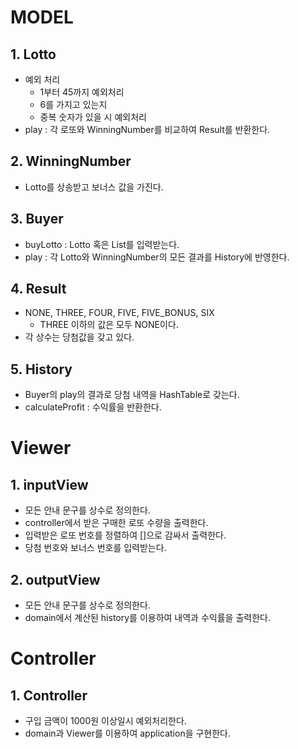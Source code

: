 # MODEL

## 1. Lotto
- 예외 처리
  - 1부터 45까지 예외처리
  - 6를 가지고 있는지
  - 중복 숫자가 있을 시 예외처리
- play : 각 로또와 WinningNumber를 비교하여 Result를 반환한다.

## 2. WinningNumber
- Lotto를 상송받고 보너스 값을 가진다.

## 3. Buyer
- buyLotto : Lotto 혹은 List를 입력받는다.
- play : 각 Lotto와 WinningNumber의 모든 결과를 History에 반영한다.

## 4. Result
- NONE, THREE, FOUR, FIVE, FIVE_BONUS, SIX
  - THREE 이하의 값은 모두 NONE이다.
- 각 상수는 당첨값을 갖고 있다.

## 5. History
- Buyer의 play의 결과로 당첨 내역을 HashTable로 갖는다.
- calculateProfit : 수익률을 반환한다. 

# Viewer

## 1. inputView
- 모든 안내 문구를 상수로 정의한다.
- controller에서 받은 구매한 로또 수량을 출력한다.
- 입력받은 로또 번호를 정렬하여 []으로 감싸서 출력한다.
- 당첨 번호와 보너스 번호를 입력받는다.
## 2. outputView
- 모든 안내 문구를 상수로 정의한다.
- domain에서 계산된 history를 이용하여 내역과 수익률을 출력한다.

# Controller

## 1. Controller
- 구입 금액이 1000원 이상일시 예외처리한다.
- domain과 Viewer를 이용하여 application을 구현한다.